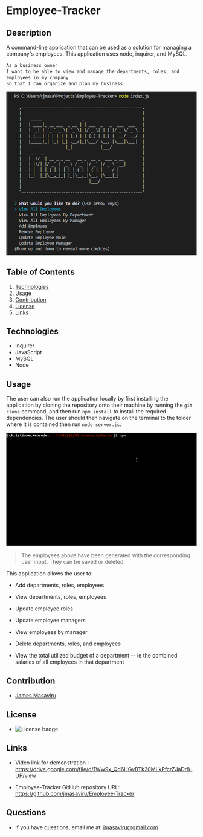# Employee-Tracker
## Description
A command-line application that can be used as a solution for managing a company's employees. This application uses node, inquirer, and MySQL.
```
As a business owner
I want to be able to view and manage the departments, roles, and employees in my company
So that I can organize and plan my business
```

![Employee-Tracker Screenshot](/public/assets/images/employee-tracker1.png)

## Table of Contents
  1. [Technologies](#technologies)
  2. [Usage](#usage)
  3. [Contribution](#contribution)
  4. [License](#license)
  5. [Links](#links)

  ## Technologies
  * Inquirer
  * JavaScript
  * MySQL
  * Node
  
  ## Usage
  The user can also run the application locally by first installing the application by cloning the repository onto their machine by running the `git clone` command, and then run `npm install` to install the required dependencies. The user should then navigate on the terminal to the folder where it is contained then run `node server.js`. 
  

  ![Saved Employee-Tracker Screenshot](/public/assets/images/employee-tracker.gif)

  >The employees above have been generated with the corresponding user input. They can be saved or deleted. 

  This application allows the user to:

  * Add departments, roles, employees

  * View departments, roles, employees

  * Update employee roles

  * Update employee managers

  * View employees by manager

  * Delete departments, roles, and employees

  * View the total utilized budget of a department -- ie the combined salaries of all employees in that department

  ## Contribution
  - [James Masaviru](https://github.com/jmasaviru)
  
   ## License
  *  ![License badge](https://img.shields.io/badge/License-MIT-green)

## Links

* Video link for demonstration : https://drive.google.com/file/d/1Ww9x_Qd6HGvBTk20MLkPfcrZJaDr8-UP/view

* Employee-Tracker GitHub repository URL: https://github.com/jmasaviru/Employee-Tracker

## Questions
  * If you have questions, email me at: jmasaviru@gmail.com
